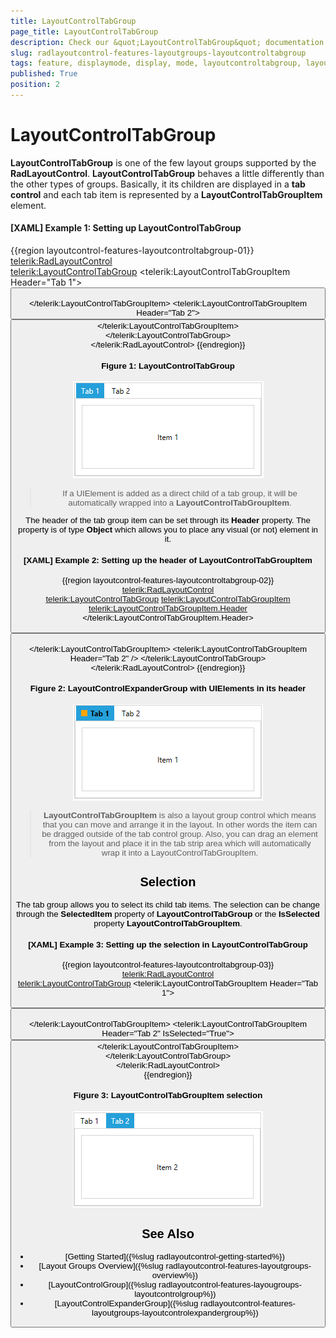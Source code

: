 ```yaml
---
title: LayoutControlTabGroup
page_title: LayoutControlTabGroup
description: Check our &quot;LayoutControlTabGroup&quot; documentation article for the RadLayoutControl WPF control.
slug: radlayoutcontrol-features-layoutgroups-layoutcontroltabgroup
tags: feature, displaymode, display, mode, layoutcontroltabgroup, layoutcontroltabgroupitem, tab 
published: True
position: 2
---
```


# LayoutControlTabGroup

__LayoutControlTabGroup__ is one of the few layout groups supported by the __RadLayoutControl__. __LayoutControlTabGroup__ behaves a little differently than the other types of groups. Basically, it its children are displayed in a __tab control__ and each tab item is represented by a __LayoutControlTabGroupItem__ element.

#### __[XAML] Example 1: Setting up LayoutControlTabGroup__
{{region layoutcontrol-features-layoutcontroltabgroup-01}}
	<telerik:RadLayoutControl>	
		<telerik:LayoutControlTabGroup>
			<telerik:LayoutControlTabGroupItem Header="Tab 1">
				<Button Content="Item 1" />                    
			</telerik:LayoutControlTabGroupItem>
			<telerik:LayoutControlTabGroupItem Header="Tab 2">
				<Button Content="Item 2" />
			</telerik:LayoutControlTabGroupItem>                
		</telerik:LayoutControlTabGroup>	
	</telerik:RadLayoutControl>
{{endregion}}
	
#### __Figure 1: LayoutControlTabGroup__
![](images/layoutcontrol-features-layoutcontroltabgroup-01.png)

> If a UIElement is added as a direct child of a tab group, it will be automatically wrapped into a __LayoutControlTabGroupItem__.

The header of the tab group item can be set through its __Header__ property. The property is of type __Object__ which allows you to place any visual (or not) element in it.

#### __[XAML] Example 2:  Setting up the header of LayoutControlTabGroupItem__
{{region layoutcontrol-features-layoutcontroltabgroup-02}}
	<telerik:RadLayoutControl>	
		<telerik:LayoutControlTabGroup>
			<telerik:LayoutControlTabGroupItem>
				<telerik:LayoutControlTabGroupItem.Header>
					<StackPanel Orientation="Horizontal">
						<Rectangle Width="10" Height="10" Fill="Orange" Margin="0 0 5 0" />
						<TextBlock Text="Tab 1" FontWeight="Bold" />
					</StackPanel>
				</telerik:LayoutControlTabGroupItem.Header>
				<Button Content="Item 1" />                    
			</telerik:LayoutControlTabGroupItem>
			<telerik:LayoutControlTabGroupItem Header="Tab 2" />
		</telerik:LayoutControlTabGroup>	
	</telerik:RadLayoutControl>
{{endregion}}	

#### __Figure 2: LayoutControlExpanderGroup with UIElements in its header__
![](images/layoutcontrol-features-layoutcontroltabgroup-02.png)

> __LayoutControlTabGroupItem__ is also a layout group control which means that you can move and arrange it in the layout. In other words the item can be dragged outside of the tab control group. Also, you can drag an element from the layout and place it in the tab strip area which will automatically wrap it into a LayoutControlTabGroupItem.

## Selection

The tab group allows you to select its child tab items. The selection can be change through the __SelectedItem__ property of __LayoutControlTabGroup__ or the __IsSelected__ property __LayoutControlTabGroupItem__.

#### __[XAML] Example 3: Setting up the selection in LayoutControlTabGroup__
{{region layoutcontrol-features-layoutcontroltabgroup-03}}
	<telerik:RadLayoutControl>	
		<telerik:LayoutControlTabGroup>
			<telerik:LayoutControlTabGroupItem Header="Tab 1">
				<Button Content="Item 1" />                    
			</telerik:LayoutControlTabGroupItem>
			<telerik:LayoutControlTabGroupItem Header="Tab 2" IsSelected="True">
				<Button Content="Item 2" />
			</telerik:LayoutControlTabGroupItem>                
		</telerik:LayoutControlTabGroup>	
	</telerik:RadLayoutControl>       
{{endregion}}

#### __Figure 3: LayoutControlTabGroupItem selection__
![](images/layoutcontrol-features-layoutcontroltabgroup-03.png)

## See Also
* [Getting Started]({%slug radlayoutcontrol-getting-started%})
* [Layout Groups Overview]({%slug radlayoutcontrol-features-layoutgroups-overview%})
* [LayoutControlGroup]({%slug radlayoutcontrol-features-layougroups-layoutcontrolgroup%})
* [LayoutControlExpanderGroup]({%slug radlayoutcontrol-features-layoutgroups-layoutcontrolexpandergroup%})